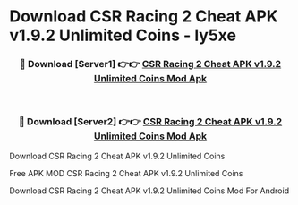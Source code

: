 # Download CSR Racing 2 Cheat APK v1.9.2 Unlimited Coins - ly5xe



<div align="center">
<h3>🔴 Download [Server1] 👉👉 <a href="https://momento.my/?title=CSR_Racing_2_Cheat_APK_v1.9.2_Unlimited_Coins">CSR Racing 2 Cheat APK v1.9.2 Unlimited Coins Mod Apk</a></h3><br>

<h3>🔴 Download [Server2] 👉👉 <a href="https://momento.my/?title=CSR_Racing_2_Cheat_APK_v1.9.2_Unlimited_Coins">CSR Racing 2 Cheat APK v1.9.2 Unlimited Coins Mod Apk</a></h3>
</div>



Download CSR Racing 2 Cheat APK v1.9.2 Unlimited Coins 

Free APK MOD CSR Racing 2 Cheat APK v1.9.2 Unlimited Coins 

Download CSR Racing 2 Cheat APK v1.9.2 Unlimited Coins Mod For Android
